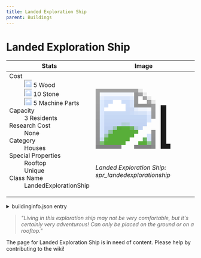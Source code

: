 ```yaml
---
title: Landed Exploration Ship
parent: Buildings
---
```

# Landed Exploration Ship

[//]: # (Pre-generated content)
<table><thead><tr><th>Stats</th><th>Image</th></tr></thead><tbody><tr><td><dl><dt>Cost</dt><dd><div class="resource-icon"><img style="object-position: -637px -751px;" src="https://tfe2-wiki.github.io/assets/sprites.png"></div> 5 Wood<br><div class="resource-icon"><img style="object-position: -637px -737px;" src="https://tfe2-wiki.github.io/assets/sprites.png"></div> 10 Stone<br><div class="resource-icon"><img style="object-position: -795px -761px;" src="https://tfe2-wiki.github.io/assets/sprites.png"></div> 5 Machine Parts</dd><dt>Capacity</dt><dd>3 Residents</dd><dt>Research Cost</dt><dd>None</dd><dt>Category</dt><dd>Houses</dd><dt>Special Properties</dt><dd>Rooftop<br>Unique</dd><dt>Class Name</dt><dd>LandedExplorationShip</dd></dl></td><td><style>.building-image {width: 200px;height: 200px;overflow: hidden;position: relative;}.building-image img {image-rendering: pixelated;object-fit: none;transform: scale(10);transform-origin: left top;position: absolute;left: 0;top: 0;}.resource-image {width: 200px;height: 200px;overflow: hidden;position: relative;}.resource-image img {image-rendering: pixelated;object-fit: none;transform: scale(20);transform-origin: left top;position: absolute;left: 0;top: 0;}.building-icon {width: 20px;height: 20px;overflow: hidden;position: relative;display: inline-block;}.building-icon img {image-rendering: pixelated;object-fit: none;transform: scale(1);transform-origin: left top;position: absolute;left: 0;top: 0;}.resource-icon {width: 20px;height: 20px;overflow: hidden;position: relative;display: inline-block;}.resource-icon img {image-rendering: pixelated;object-fit: none;transform: scale(2);transform-origin: left top;position: absolute;left: 0;top: 0;}</style><div class="building-image"><img style="object-position: -921px -777px;" src="https://tfe2-wiki.github.io/assets/sprites.png" alt="Landed Exploration Ship Back"><img style="object-position: -899px -777px;" src="https://tfe2-wiki.github.io/assets/sprites.png" alt="Landed Exploration Ship"></div><i>Landed Exploration Ship: spr_landedexplorationship</i></td></tr></tbody></table><details><summary>buildinginfo.json entry</summary>```json{  "className": "LandedExplorationShip",  "food": 0,  "wood": 5,  "stone": 10,  "machineParts": 5,  "knowledge": 0,  "category": "Houses",  "unlockedByDefault": false,  "specialInfo": [    "Rooftop",    "Unique"  ],  "residents": 3,  "notUnlockedWithAll": true}```</details><blockquote><i>"Living in this exploration ship may not be very comfortable, but it's certainly very adventurous! Can only be placed on the ground or on a rooftop."</i></blockquote>

The page for Landed Exploration Ship is in need of content. Please help by contributing to the wiki!
